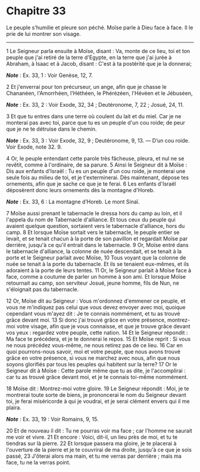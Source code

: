 # Chapitre 33

Le peuple s’humilie et pleure son péché.
Moïse parle à Dieu face à face.
Il le prie de lui montrer son visage.

***

1 Le Seigneur parla ensuite à Moïse, disant : Va, monte de ce lieu, toi et ton peuple que j'ai retiré de la terre d'Egypte, en la terre que j'ai jurée à Abraham, à Isaac et à Jacob, disant : C'est à ta postérité que je la donnerai;

***Note*** :  Ex. 33, 1 : Voir Genèse, 12, 7.

2 Et j'enverrai pour ton précurseur, un ange, afin que je chasse le Chananéen, l'Amorrhéen, l'Héthéen, le Phérézéen, l'Hévéen et le Jébuséen,

***Note*** :  Ex. 33, 2 : Voir Exode, 32, 34 ; Deutéronome, 7, 22 ; Josué, 24, 11.

3 Et que tu entres dans une terre où coulent du lait et du miel. Car je ne monterai pas avec toi, parce que tu es un peuple d'un cou roide; de peur que je ne te détruise dans le chemin.

***Note*** :  Ex. 33, 3 : Voir Exode, 32, 9 ; Deutéronome, 9, 13. ― D’un cou roide. Voir Exode, note 32. 9.


4 Or, le peuple entendant cette parole très fâcheuse, pleura, et nul ne se revêtit, comme à l'ordinaire, de sa parure. 5 Ainsi le Seigneur dit à Moïse : Dis aux enfants d'Israël : Tu es un peuple d'un cou roide, je monterai une seule fois au milieu de toi, et je t'exterminerai. Dès maintenant, dépose tes ornements, afin que je sache ce que je te ferai. 6 Les enfants d'Israël déposèrent donc leurs ornements dès la montagne d'Horeb.

***Note*** :  Ex. 33, 6 : La montagne d’Horeb. Le mont Sinaï.


7 Moïse aussi prenant le tabernacle le dressa hors du camp au loin, et il l'appela du nom de Tabernacle d'alliance. Et tous ceux du peuple qui avaient quelque question, sortaient vers le tabernacle d'alliance, hors du camp. 8 Et lorsque Moïse sortait vers le tabernacle, le peuple entier se levait, et se tenait chacun à la porte de son pavillon et regardait Moïse par derrière, jusqu'à ce qu'il entrait dans le tabernacle. 9 Or, Moïse entré dans le tabernacle d'alliance, la colonne de nuée descendait, et se tenait à la porte et le Seigneur parlait avec Moïse, 10 Tous voyant que la colonne de nuée se tenait à la porte du tabernacle. Et ils se tenaient eux-mêmes, et ils adoraient à la porte de leurs tentes. 11 Or, le Seigneur parlait à Moïse face à face, comme a coutume de parler un homme à son ami. Et lorsque Moïse retournait au camp, son serviteur Josué, jeune homme, fils de Nun, ne s'éloignait pas du tabernacle.


12 Or, Moïse dit au Seigneur : Vous m'ordonnez d'emmener ce peuple, et vous ne m'indiquez pas celui que vous devez envoyer avec moi, quoique cependant vous m'ayez dit : Je te connais nommément, et tu as trouvé grâce devant moi. 13 Si donc j'ai trouvé grâce en votre présence, montrez-moi votre visage, afin que je vous connaisse, et que je trouve grâce devant vos yeux : regardez votre peuple, cette nation. 14 Et le Seigneur répondit : Ma face te précédera, et je te donnerai le repos. 15 Et Moïse reprit : Si vous ne nous précédez vous-même, ne nous retirez pas de ce lieu. 16 Car en quoi pourrons-nous savoir, moi et votre peuple, que nous avons trouvé grâce en votre présence, si vous ne marchez avec nous, afin que nous soyons glorifiés par tous les peuples qui habitent sur la terre? 17 Or le Seigneur dit à Moïse : Cette parole même que tu as dite, je l'accomplirai : car tu as trouvé grâce devant moi, et je te connais toi-même nommément.


18 Moïse dit : Montrez-moi votre gloire. 19 Le Seigneur répondit : Moi, je te montrerai toute sorte de biens, je prononcerai le nom du Seigneur devant toi, je ferai miséricorde à qui je voudrai, et je serai clément envers qui il me plaira.

***Note*** :  Ex. 33, 19 : Voir Romains, 9, 15.

20 Et de nouveau il dit : Tu ne pourras voir ma face ; car l'homme ne saurait me voir et vivre. 21 Et encore : Voici, dit-il, un lieu près de moi, et tu te tiendras sur là pierre. 22 Et lorsque passera ma gloire, je te placerai à l'ouverture de la pierre et je te couvrirai de ma droite, jusqu'à ce que je sois passé, 23 J'ôterai alors ma main, et tu me verras par derrière ; mais ma face, tu ne la verras point.

